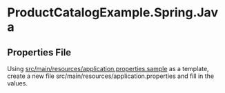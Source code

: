 # ProductCatalogExample.Spring.Java
 
 ## Properties File

 Using [src/main/resources/application.properties.sample](src/main/resources/application.properties.sample) as a template, create a new file src/main/resources/application.properties and fill in the values.

